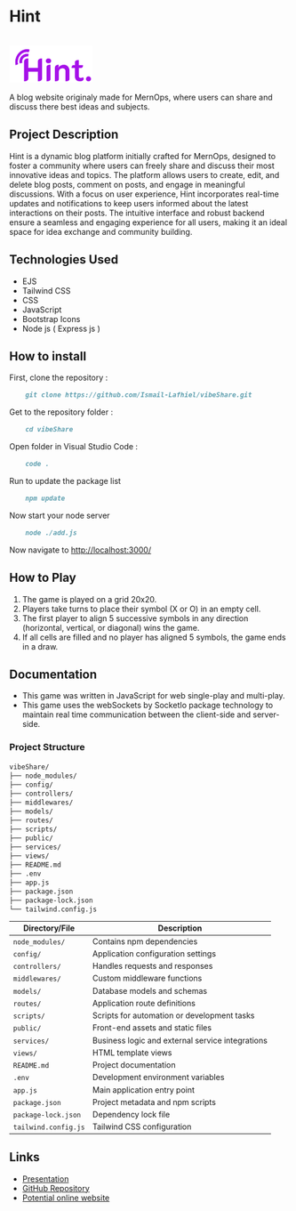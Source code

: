 # Hint

<br><img src="./public/img/hint-light.svg" width="150"><br>

A blog website originaly made for MernOps, where users can share and discuss there best ideas and subjects.

## Project Description

Hint is a dynamic blog platform initially crafted for MernOps, designed to foster a community where users can freely share and discuss their most innovative ideas and topics. The platform allows users to create, edit, and delete blog posts, comment on posts, and engage in meaningful discussions. With a focus on user experience, Hint incorporates real-time updates and notifications to keep users informed about the latest interactions on their posts. The intuitive interface and robust backend ensure a seamless and engaging experience for all users, making it an ideal space for idea exchange and community building.


## Technologies Used
- EJS
- Tailwind CSS
- CSS
- JavaScript
- Bootstrap Icons
- Node js ( Express js )

## How to install

First, clone the repository :

```md
    git clone https://github.com/Ismail-Lafhiel/vibeShare.git
```
Get to the repository folder :

```md
    cd vibeShare
```
Open folder in Visual Studio Code :

```md
    code .
```

Run to update the package list

```md
    npm update
```

Now start your node server
```md
    node ./add.js
```
Now navigate to [http://localhost:3000/](http://localhost:3000/)

## How to Play
1. The game is played on a grid 20x20.
2. Players take turns to place their symbol (X or O) in an empty cell.
3. The first player to align 5 successive symbols in any direction (horizontal, vertical, or diagonal) wins the game.
4. If all cells are filled and no player has aligned 5 symbols, the game ends in a draw.

## Documentation

- This game was written in JavaScript for web single-play and multi-play.
- This game uses the webSockets by SocketIo package technology to maintain real time communication between the client-side and server-side.

### Project Structure

```plaintext
vibeShare/
├── node_modules/
├── config/
├── controllers/
├── middlewares/
├── models/
├── routes/
├── scripts/
├── public/
├── services/
├── views/
├── README.md
├── .env
├── app.js
├── package.json
├── package-lock.json
└── tailwind.config.js
```

| Directory/File          | Description                                      |
|-------------------------|--------------------------------------------------|
| `node_modules/`          | Contains npm dependencies                        |
| `config/`                | Application configuration settings               |
| `controllers/`           | Handles requests and responses                   |
| `middlewares/`           | Custom middleware functions                      |
| `models/`                | Database models and schemas                      |
| `routes/`                | Application route definitions                    |
| `scripts/`               | Scripts for automation or development tasks      |
| `public/`                | Front-end assets and static files                |
| `services/`              | Business logic and external service integrations |
| `views/`                 | HTML template views                             |
| `README.md`              | Project documentation                            |
| `.env`                   | Development environment variables                |
| `app.js`                 | Main application entry point                     |
| `package.json`           | Project metadata and npm scripts                 |
| `package-lock.json`      | Dependency lock file                             |
| `tailwind.config.js`     | Tailwind CSS configuration                       |


## Links
- [Presentation](https://www.canva.com/design/DAGRfkr2wYI/hgHvvWvyCwwZ70DxOogTrA/edit?utm_content=DAGRfkr2wYI&utm_campaign=designshare&utm_medium=link2&utm_source=sharebutton)
- [GitHub Repository](https://github.com/Ismail-Lafhiel/vibeShare)
- [Potential online website](http://example.com)

